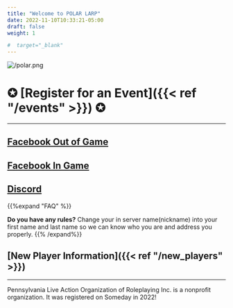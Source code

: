 ```yaml
---
title: "Welcome to POLAR LARP"
date: 2022-11-10T10:33:21-05:00
draft: false
weight: 1

#  target="_blank"
---
```



![/polar.png](/polar.png "{width='10%'}" )

# **✪ [Register for an Event]({{< ref "/events" >}}) ✪**

------

## [<i class="fab fa-facebook"></i>  Facebook Out of Game](https://www.facebook.com/groups/348666906438615?sorting_setting=CHRONOLOGICAL)  

## [<i class="fab fa-facebook"></i>  Facebook In Game](https://www.facebook.com/groups/3408485185934076/?sorting_setting=CHRONOLOGICAL)  

## [<i class="fab fa-discord"></i>   Discord](https://discord.gg/XJeNyEKA)
{{%expand "FAQ" %}}

**Do you have any rules?**
Change your in server name(nickname) into your first name and last name so we can know who you are and address you properly.
{{% /expand%}}

## [New Player Information]({{< ref "/new_players" >}})

---

Pennsylvania Live Action Organization of Roleplaying Inc. is a nonprofit organization. It was registered on Someday in 2022! 